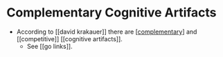 # Complementary Cognitive Artifacts

- According to [[david krakauer]] there are [[complementary]] and [[competitive]] [[cognitive artifacts]].
  - See [[go links]].


[//begin]: # "Autogenerated link references for markdown compatibility"
[complementary]: complementary "Complementary"
[//end]: # "Autogenerated link references"